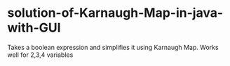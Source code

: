 # solution-of-Karnaugh-Map-in-java-with-GUI
Takes a boolean expression and simplifies it using Karnaugh Map. Works well for 2,3,4 variables 
